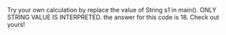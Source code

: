 Try your own calculation by replace the value of String s1 in main().
ONLY STRING VALUE IS INTERPRETED.
the answer for this code is 18.
Check out yours!
